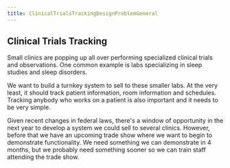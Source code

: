 ```yaml
---
title: ClinicalTrialsTrackingDesignProblemGeneral
---
```

## Clinical Trials Tracking
Small clinics are popping up all over performing specialized clinical trials and observations. One common example is labs specializing in sleep studies and sleep disorders.

We want to build a turnkey system to sell to these smaller labs. At the very least, it should track patient information, room information and schedules. Tracking anybody who works on a patient is also important and it needs to be very simple.

Given recent changes in federal laws, there's a window of opportunity in the next year to develop a system we could sell to several clinics. However, before that we have an upcoming trade show where we want to begin to demonstrate functionality. We need something we can demonstrate in 4 months, but we probably need something sooner so we can train staff attending the trade show.
